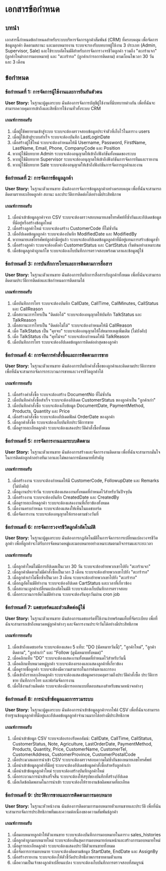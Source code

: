 # เอกสารข้อกำหนด

## บทนำ

เอกสารนี้กำหนดข้อกำหนดสำหรับระบบบริหารจัดการลูกค้าสัมพันธ์ (CRM) ที่ครอบคลุม เพื่อจัดการข้อมูลลูกค้า ติดตามสถานะ และมอบหมายงาน ระบบจะรองรับบทบาทผู้ใช้งาน 3 ประเภท (Admin, Supervisor, Sale) และใช้ระบบอัตโนมัติสำหรับการจัดการวงจรชีวิตลูกค้า รวมถึง "ตะกร้าแจก" (ลูกค้าใหม่รอการมอบหมาย) และ "ตะกร้ารอ" (ลูกค้าเก่ารอการติดตาม) ตามเงื่อนไขเวลา 30 วัน และ 3 เดือน

## ข้อกำหนด

### ข้อกำหนดที่ 1: การจัดการผู้ใช้งานและการยืนยันตัวตน

**User Story:** ในฐานะผู้ดูแลระบบ ฉันต้องการจัดการบัญชีผู้ใช้งานที่มีบทบาทต่างกัน เพื่อที่ฉันจะสามารถควบคุมการเข้าถึงและสิทธิ์การใช้งานทั่วทั้งระบบ CRM

#### เกณฑ์การยอมรับ

1. เมื่อผู้ใช้พยายามเข้าสู่ระบบ ระบบจะต้องตรวจสอบข้อมูลประจำตัวที่เก็บไว้ในตาราง users
2. เมื่อผู้ใช้เข้าสู่ระบบสำเร็จ ระบบจะต้องบันทึก LastLoginDate
3. เมื่อสร้างผู้ใช้ใหม่ ระบบจะต้องกำหนดให้มี Username, Password, FirstName, LastName, Email, Phone, CompanyCode และ Position
4. หากผู้ใช้มีบทบาท Admin ระบบจะต้องอนุญาตให้เข้าถึงฟังก์ชันทั้งหมดของระบบ
5. หากผู้ใช้มีบทบาท Supervisor ระบบจะต้องอนุญาตให้เข้าถึงฟังก์ชันการจัดการทีมและรายงาน
6. หากผู้ใช้มีบทบาท Sale ระบบจะต้องอนุญาตให้เข้าถึงฟังก์ชันการจัดการลูกค้าและงาน

### ข้อกำหนดที่ 2: การจัดการข้อมูลลูกค้า

**User Story:** ในฐานะตัวแทนขาย ฉันต้องการจัดการข้อมูลลูกค้าอย่างครอบคลุม เพื่อที่ฉันจะสามารถติดตามรายละเอียดลูกค้า สถานะ และประวัติการติดต่อได้อย่างมีประสิทธิภาพ

#### เกณฑ์การยอมรับ

1. เมื่อนำเข้าข้อมูลลูกค้าจาก CSV ระบบจะต้องตรวจสอบหมายเลขโทรศัพท์ที่ซ้ำกันและอัปเดตข้อมูลที่มีอยู่หรือสร้างข้อมูลใหม่
2. เมื่อสร้างลูกค้าใหม่ ระบบจะต้องสร้าง CustomerCode ที่ไม่ซ้ำกัน
3. เมื่ออัปเดตข้อมูลลูกค้า ระบบจะต้องบันทึก ModifiedDate และ ModifiedBy
4. หากหมายเลขโทรศัพท์ลูกค้ามีอยู่แล้ว ระบบจะต้องอัปเดตข้อมูลลูกค้าที่มีอยู่แทนการสร้างข้อมูลซ้ำ
5. เมื่อสร้างลูกค้า ระบบจะต้องตั้งค่า CustomerStatus และ CartStatus เริ่มต้นอย่างเหมาะสม
6. เมื่อข้อมูลลูกค้าถูกแก้ไข ระบบจะต้องเก็บบันทึกการตรวจสอบพร้อมเวลาและข้อมูลผู้ใช้

### ข้อกำหนดที่ 3: การบันทึกการโทรและการติดตามการสื่อสาร

**User Story:** ในฐานะตัวแทนขาย ฉันต้องการบันทึกการสื่อสารกับลูกค้าทั้งหมด เพื่อที่ฉันจะสามารถติดตามประวัติการติดต่อและข้อกำหนดการติดตามได้

#### เกณฑ์การยอมรับ

1. เมื่อบันทึกการโทร ระบบจะต้องบันทึก CallDate, CallTime, CallMinutes, CallStatus และ CallReason
2. เมื่อสถานะการโทรเป็น "ติดต่อได้" ระบบจะต้องอนุญาตให้บันทึก TalkStatus และ TalkReason
3. เมื่อสถานะการโทรเป็น "ติดต่อไม่ได้" ระบบจะต้องกำหนดให้มี CallReason
4. เมื่อ TalkStatus เป็น "คุยจบ" ระบบจะต้องอนุญาตให้ใส่หมายเหตุเพิ่มเติม (ไม่บังคับ)
5. เมื่อ TalkStatus เป็น "คุยไม่จบ" ระบบจะต้องกำหนดให้มี TalkReason
6. เมื่อบันทึกการโทร ระบบจะต้องอัปเดตข้อมูลการติดต่อล่าสุดของลูกค้า

### ข้อกำหนดที่ 4: การจัดการคำสั่งซื้อและการติดตามการขาย

**User Story:** ในฐานะตัวแทนขาย ฉันต้องการบันทึกคำสั่งซื้อของลูกค้าและติดตามประวัติการขาย เพื่อที่ฉันจะสามารถจัดการกระบวนการขายและวงจรชีวิตลูกค้าได้

#### เกณฑ์การยอมรับ

1. เมื่อสร้างคำสั่งซื้อ ระบบจะต้องสร้าง DocumentNo ที่ไม่ซ้ำกัน
2. เมื่อบันทึกคำสั่งซื้อสำเร็จ ระบบจะต้องอัปเดต CustomerStatus ของลูกค้าเป็น "ลูกค้าเก่า"
3. เมื่อบันทึกคำสั่งซื้อ ระบบจะต้องเก็บข้อมูล DocumentDate, PaymentMethod, Products, Quantity และ Price
4. เมื่อสร้างคำสั่งซื้อ ระบบจะต้องอัปเดตฟิลด์ OrderDate ของลูกค้า
5. เมื่อลูกค้าสั่งซื้อ ระบบจะต้องเก็บบันทึกประวัติการขาย
6. เมื่อดูรายละเอียดลูกค้า ระบบจะต้องแสดงประวัติคำสั่งซื้อทั้งหมด

### ข้อกำหนดที่ 5: การจัดการงานและระบบติดตาม

**User Story:** ในฐานะตัวแทนขาย ฉันต้องการสร้างและจัดการงานติดตาม เพื่อที่ฉันจะสามารถมั่นใจในการติดต่อลูกค้าอย่างทันเวลาและไม่พลาดการนัดหมายที่สำคัญ

#### เกณฑ์การยอมรับ

1. เมื่อสร้างงาน ระบบจะต้องกำหนดให้มี CustomerCode, FollowupDate และ Remarks (ไม่บังคับ)
2. เมื่อดูงานประจำวัน ระบบจะต้องแสดงงานทั้งหมดที่กำหนดไว้สำหรับวันปัจจุบัน
3. เมื่อสร้างงาน ระบบจะต้องบันทึก CreatedDate และ CreatedBy
4. เมื่อดูรายละเอียดลูกค้า ระบบจะต้องแสดงงานที่เกี่ยวข้องทั้งหมด
5. เมื่องานครบกำหนด ระบบจะต้องแสดงให้เห็นในแดชบอร์ด
6. เมื่อจัดการงาน ระบบจะต้องอนุญาตให้กรองตามช่วงวันที่

### ข้อกำหนดที่ 6: การจัดการวงจรชีวิตลูกค้าอัตโนมัติ

**User Story:** ในฐานะผู้ดูแลระบบ ฉันต้องการกฎอัตโนมัติในการจัดการการเปลี่ยนแปลงวงจรชีวิตลูกค้า เพื่อที่ลูกค้าจะได้รับการจัดหมวดหมู่และมอบหมายอย่างเหมาะสมตามกิจกรรมและระยะเวลา

#### เกณฑ์การยอมรับ

1. เมื่อลูกค้าใหม่ไม่มีการอัปเดตเป็นเวลา 30 วัน ระบบจะต้องย้ายพวกเขาไปยัง "ตะกร้าแจก"
2. เมื่อลูกค้าติดตามไม่มีคำสั่งซื้อเป็นเวลา 3 เดือน ระบบจะต้องย้ายพวกเขาไปยัง "ตะกร้ารอ"
3. เมื่อลูกค้าเก่าไม่ซื้อซ้ำเป็นเวลา 3 เดือน ระบบจะต้องย้ายพวกเขาไปยัง "ตะกร้ารอ"
4. เมื่อกฎอัตโนมัติทำงาน ระบบจะต้องอัปเดต CartStatus และเวลาที่เกี่ยวข้อง
5. เมื่อสถานะลูกค้าเปลี่ยนแปลงอัตโนมัติ ระบบจะต้องเก็บบันทึกการตรวจสอบ
6. เมื่อกระบวนการอัตโนมัติทำงาน ระบบจะต้องรันทุกวันผ่าน cron job

### ข้อกำหนดที่ 7: แดชบอร์ดและส่วนติดต่อผู้ใช้

**User Story:** ในฐานะตัวแทนขาย ฉันต้องการแดชบอร์ดที่ใช้งานง่ายพร้อมแท็บที่จัดระเบียบ เพื่อที่ฉันจะสามารถเข้าถึงหมวดหมู่ลูกค้าต่างๆ และจัดการงานประจำวันได้อย่างมีประสิทธิภาพ

#### เกณฑ์การยอมรับ

1. เมื่อเข้าถึงแดชบอร์ด ระบบจะต้องแสดง 5 แท็บ: "DO (นัดหมายวันนี้)", "ลูกค้าใหม่", "ลูกค้าติดตาม", "ลูกค้าเก่า" และ "Follow (ดูนัดหมายทั้งหมด)"
2. เมื่อคลิกแท็บ "DO" ระบบจะต้องแสดงงานทั้งหมดที่กำหนดไว้สำหรับวันนี้
3. เมื่อคลิกแท็บหมวดหมู่ลูกค้า ระบบจะต้องกรองและแสดงลูกค้าที่เกี่ยวข้อง
4. เมื่อดูรายชื่อลูกค้า ระบบจะต้องมีความสามารถในการค้นหาและกรอง
5. เมื่อเข้าถึงรายละเอียดลูกค้า ระบบจะต้องแสดงข้อมูลครอบคลุมรวมถึงประวัติคำสั่งซื้อ ประวัติการขาย บันทึกการโทร และฟอร์มจัดการงาน
6. เมื่อใช้งานส่วนติดต่อ ระบบจะต้องมีการออกแบบที่ตอบสนองสำหรับขนาดหน้าจอต่างๆ

### ข้อกำหนดที่ 8: การนำเข้าข้อมูลและการรวมระบบ

**User Story:** ในฐานะผู้ดูแลระบบ ฉันต้องการนำเข้าข้อมูลลูกค้าจากไฟล์ CSV เพื่อที่ฉันจะสามารถย้ายฐานข้อมูลลูกค้าที่มีอยู่และอัปเดตข้อมูลลูกค้าจำนวนมากได้อย่างมีประสิทธิภาพ

#### เกณฑ์การยอมรับ

1. เมื่อนำเข้าข้อมูล CSV ระบบจะต้องรองรับคอลัมน์: CallDate, CallTime, CallStatus, CustomerStatus, Note, Agriculture, LastOrderDate, PaymentMethod, Products, Quantity, Price, CustomerName, CustomerTel, CustomerAddress, CustomerProvince, CustomerPostalCode
2. เมื่อประมวลผลการนำเข้า CSV ระบบจะต้องตรวจสอบความไม่ซ้ำกันของหมายเลขโทรศัพท์
3. เมื่อนำเข้าข้อมูลลูกค้าที่มีอยู่ ระบบจะต้องอัปเดตข้อมูลคำสั่งซื้อสำหรับลูกค้าเก่า
4. เมื่อนำเข้าข้อมูลลูกค้าใหม่ ระบบจะต้องสร้างบันทึกลูกค้าใหม่
5. เมื่อกระบวนการนำเข้าเสร็จสิ้น ระบบจะต้องให้สรุปของบันทึกที่สร้าง/อัปเดต
6. เมื่อเกิดข้อผิดพลาดในการนำเข้า ระบบจะต้องให้รายงานข้อผิดพลาดที่ละเอียด

### ข้อกำหนดที่ 9: ประวัติการขายและการติดตามการมอบหมาย

**User Story:** ในฐานะหัวหน้างาน ฉันต้องการติดตามการมอบหมายตัวแทนขายและประวัติ เพื่อที่ฉันจะสามารถจัดการประสิทธิภาพทีมและความต่อเนื่องของความสัมพันธ์ลูกค้า

#### เกณฑ์การยอมรับ

1. เมื่อมอบหมายลูกค้าให้ตัวแทนขาย ระบบจะต้องบันทึกการมอบหมายในตาราง sales_histories
2. เมื่อลูกค้าถูกมอบหมายใหม่ ระบบจะต้องสิ้นสุดการมอบหมายก่อนหน้าและสร้างการมอบหมายใหม่
3. เมื่อดูรายละเอียดลูกค้า ระบบจะต้องแสดงประวัติตัวแทนขายทั้งหมด
4. เมื่อจัดการการมอบหมาย ระบบจะต้องติดตามข้อมูล StartDate, EndDate และ AssignBy
5. เมื่อสร้างรายงาน ระบบจะต้องให้ตัวชี้วัดประสิทธิภาพการขายตามตัวแทน
6. เมื่อความเป็นเจ้าของลูกค้าเปลี่ยนแปลง ระบบจะต้องเก็บบันทึกการตรวจสอบที่สมบูรณ์